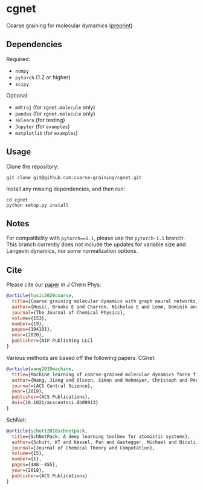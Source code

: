 cgnet
=====

Coarse graining for molecular dymamics ([preprint](https://arxiv.org/abs/2007.11412))

Dependencies
------------
Required:
+ `numpy`
+ `pytorch` (1.2 or higher)
+ `scipy`

Optional:
+ `mdtraj` (for `cgnet.molecule` only)
+ `pandas` (for `cgnet.molecule` only)
+ `sklearn` (for testing)
+ `Jupyter` (for `examples`)
+ `matplotlib` (for `examples`)

Usage
-----
Clone the repository:
```
git clone git@github.com:coarse-graining/cgnet.git
```

Install any missing dependencies, and then run:
```
cd cgnet
python setup.py install
```

Notes
-----
For compatibility with `pytorch==1.1`, please use the `pytorch-1.1` branch. This branch currently does not include the updates for variable size and Langevin dynamics, nor some normalization options.

Cite
----
Please cite our [paper](https://doi.org/10.1063/5.0026133) in J Chem Phys:

```bibtex
@article{husic2020coarse,
  title={Coarse graining molecular dynamics with graph neural networks},
  author={Husic, Brooke E and Charron, Nicholas E and Lemm, Dominik and Wang, Jiang and P{\'e}rez, Adri{\`a} and Majewski, Maciej and Kr{\"a}mer, Andreas and Chen, Yaoyi and Olsson, Simon and de Fabritiis, Gianni and Noe{\'e}, Frank and Clementi, Cecilia},
  journal={The Journal of Chemical Physics},
  volume={153},
  number={19},
  pages={194101},
  year={2020},
  publisher={AIP Publishing LLC}
}
```

Various methods are based off the following papers. CGnet:

```bibtex
@article{wang2019machine,
  title={Machine learning of coarse-grained molecular dynamics force fields},
  author={Wang, Jiang and Olsson, Simon and Wehmeyer, Christoph and Pérez, Adrià and Charron, Nicholas E and de Fabritiis, Gianni and Noé, Frank and Clementi, Cecilia},
  journal={ACS Central Science},
  year={2019},
  publisher={ACS Publications},
  doi={10.1021/acscentsci.8b00913}
}
```

SchNet:

```bibtex
@article{schutt2018schnetpack,
  title={SchNetPack: A deep learning toolbox for atomistic systems},
  author={Schutt, KT and Kessel, Pan and Gastegger, Michael and Nicoli, KA and Tkatchenko, Alexandre and Müller, K-R},
  journal={Journal of Chemical Theory and Computation},
  volume={15},
  number={1},
  pages={448--455},
  year={2018},
  publisher={ACS Publications}
}
```
